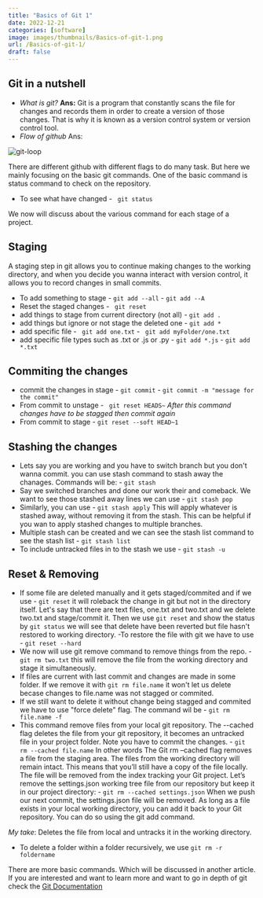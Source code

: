 ```yaml
---
title: "Basics of Git 1"
date: 2022-12-21
categories: [software]
image: images/thumbnails/Basics-of-git-1.png
url: /Basics-of-git-1/
draft: false
---
```


## Git in a nutshell
- *What is git?* **Ans:** Git is a program that constantly scans the file for changes and records them in order to create a version of those changes. That is why it is known as a version control system or version control tool.
- *Flow of github*
Ans:

![git-loop](/images/git_loop.png)

There are different github with different flags to do many task. But here we mainly focusing on the basic git commands. One of the basic command is status command to check on the repository.
- To see what have changed
		- `` git status``

We now will discuss about the various command for each stage of a project.

## Staging

A staging step in git allows you to continue making changes to the working directory, and when you decide you wanna interact with version control, it allows you to record changes in small commits.

- To add something to stage
		- ``git add --all``
		- ``git add --A``
- Reset the staged changes
		- `` git reset``
- add things to stage from current directory (not all)
		- ``git add .``
- add things but ignore or not stage the deleted one
		- `` git add * ``
- add specific file
		- `` git add one.txt``
		- `` git add myFolder/one.txt``
- add specific file types such as .txt or .js or .py
		 - ``git add *.js``
		 - `` git add *.txt ``

## Commiting the changes

- commit the changes in stage
		- `git commit`
		- `git commit -m "message for the commit"`
- From commit to unstage
		- `` git reset HEADS~``
*After this command changes have to be stagged then commit again*
- From commit to stage
		- `git reset --soft HEAD~1`


## Stashing the changes

- Lets  say you are working and you have to switch branch but you don't wanna commit. you can use stash command to stash away the chanages. Commands will be:
		- `git stash`
- Say we switched branches and done our work their and comeback. We want to see those stashed away lines we can use
		- `git stash pop`
- Similarly, you can use
		- `git stash apply`
This will apply whatever is stashed away, without removing it from the stash. This can be helpful if you wan to apply stashed changes to multiple branches.
- Multiple stash can be created and we can see the stash list command to see the stash list
		- `git stash list`
- To include untracked files in to the stash we use
		- `git stash -u`

## Reset & Removing
- If some file are deleted manually and it gets staged/commited and if we use
		- `git reset`
it will roleback the change in git but not in the directory itself.
Let's say that there are text files, one.txt and two.txt and we delete two.txt and stage/commit it. Then we use `git reset`  and show the status by `git status` we will see that delete have been reverted but file hasn't restored to working directory.
-To restore the file with git we have to use
		- `git reset --hard`
- We now will use git remove command to remove things from the repo.
		- `git rm two.txt`
		this will remove the file from the working directory and stage it simultaneously.
- If files are current with last commit and changes are made in some folder. If we remove it with `git rm file.name` it won't let us delete becase changes to file.name was not stagged or commited.
- If we still want to delete it without change being stagged and commited we have to use "force delete" flag. The command wil be
        - `git rm file.name -f`
- This command remove files from your local git repository. The --cached flag deletes the file from your git repository, it becomes an untracked file in your project folder. Note you have to commit the changes.
        - `git rm --cached file.name`
    In other words The Git rm –cached flag removes a file from the staging area. The files from the working directory will remain intact. This means that you’ll still have a copy of the file locally. The file will be removed from the index tracking your Git project.
    Let’s remove the settings.json working tree file from our repository but keep it in our project directory:
        - `git rm --cached settings.json`
    When we push our next commit, the settings.json file will be removed.
    As long as a file exists in your local working directory, you can add it back to your Git repository. You can do so using the git add command.

*My take*: Deletes the file from local and untracks it in the working directory.

- To delete a folder within a folder recursively, we use
 		`git rm -r foldername`

There are more basic commands. Which will be discussed in another article. If you are interested and want to learn more and want to go in depth of git check the [Git Documentation](https://git-scm.com/docs/git#_git_commands)
